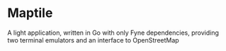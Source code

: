 # Maptile
A light application, written in Go with only Fyne dependencies, providing two terminal emulators and an interface to OpenStreetMap

